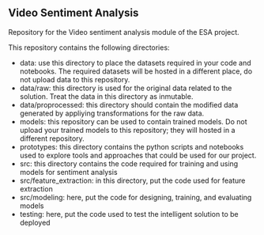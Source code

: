 ## Video Sentiment Analysis

Repository for the Video sentiment analysis module of the ESA project.

This repository contains the following directories:
* data: use this directory to place the datasets required in your code and notebooks. The required datasets will be hosted in a different place, do not upload data to this repository.
* data/raw: this directory is used for the original data related to the solution. Treat the data in this directory as inmutable.
* data/proprocessed: this directory should contain the modified data generated by appliying transformations for the raw data.
* models: this repository can be used to contain trained models. Do not upload your trained models to this repository; they will hosted in a different repository.
* prototypes: this directory contains the python scripts and notebooks used to explore tools and approaches that could be used for our project.
* src: this directory contains the code required for training and using models for sentiment analysis
* src/feature_extraction: in this directory, put the code used for feature extraction
* src/modeling: here, put the code for designing, training, and evaluating models
* testing: here, put the code used to test the intelligent solution to be deployed
